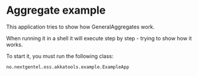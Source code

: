 Aggregate example
==============================

This application tries to show how GeneralAggregates work.

When running it in a shell it will execute step by step - trying to show how it works. 

To start it, you must run the following class:

    no.nextgentel.oss.akkatools.example.ExampleApp
    

